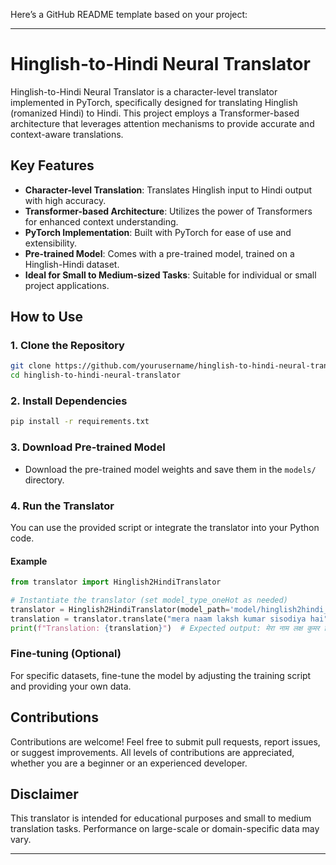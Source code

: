 Here’s a GitHub README template based on your project:

---

# Hinglish-to-Hindi Neural Translator

Hinglish-to-Hindi Neural Translator is a character-level translator implemented in PyTorch, specifically designed for translating Hinglish (romanized Hindi) to Hindi. This project employs a Transformer-based architecture that leverages attention mechanisms to provide accurate and context-aware translations.

## Key Features
- **Character-level Translation**: Translates Hinglish input to Hindi output with high accuracy.
- **Transformer-based Architecture**: Utilizes the power of Transformers for enhanced context understanding.
- **PyTorch Implementation**: Built with PyTorch for ease of use and extensibility.
- **Pre-trained Model**: Comes with a pre-trained model, trained on a Hinglish-Hindi dataset.
- **Ideal for Small to Medium-sized Tasks**: Suitable for individual or small project applications.

## How to Use

### 1. Clone the Repository
```bash
git clone https://github.com/yourusername/hinglish-to-hindi-neural-translator.git
cd hinglish-to-hindi-neural-translator
```

### 2. Install Dependencies
```bash
pip install -r requirements.txt
```

### 3. Download Pre-trained Model
- Download the pre-trained model weights and save them in the `models/` directory.

### 4. Run the Translator
You can use the provided script or integrate the translator into your Python code.

#### Example
```python
from translator import Hinglish2HindiTranslator

# Instantiate the translator (set model_type_oneHot as needed)
translator = Hinglish2HindiTranslator(model_path='model/hinglish2hindi_epoch-50.pth.tar', model_type_oneHot=False)
translation = translator.translate("mera naam laksh kumar sisodiya hai")
print(f"Translation: {translation}")  # Expected output: मेरा नाम लक्ष कुमर सिसोदिया है
```

### Fine-tuning (Optional)
For specific datasets, fine-tune the model by adjusting the training script and providing your own data.

## Contributions
Contributions are welcome! Feel free to submit pull requests, report issues, or suggest improvements. All levels of contributions are appreciated, whether you are a beginner or an experienced developer.

## Disclaimer
This translator is intended for educational purposes and small to medium translation tasks. Performance on large-scale or domain-specific data may vary.

---